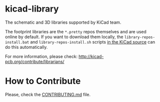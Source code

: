 kicad-library
=============

The schematic and 3D libraries supported by KiCad team.

The footprint libraries are the `*.pretty` repos themselves and are used online by default. If you want to download them locally, the `library-repos-install.bat` and `library-repos-install.sh` scripts [in the KiCad source](http://bazaar.launchpad.net/~kicad-product-committers/kicad/product/files/head:/scripts/) can do this automatically.


For more information, please check: http://kicad-pcb.org/contribute/librarians/


How to Contribute
=================

Please, check the [CONTRIBUTING.md](CONTRIBUTING.md) file.
